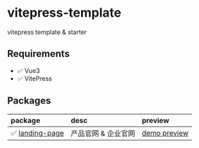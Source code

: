 # vitepress-template

vitepress template & starter

## Requirements

- ✅ Vue3
- ✅ VitePress

## Packages

| package                                   | desc        | preview                                                         |
|:------------------------------------------|:------------|:----------------------------------------------------------------|
| ✅ [landing-page](./packages/landing-page) | 产品官网 & 企业官网 | [demo preview](https://better-ts.github.io/vitepress-template/) 